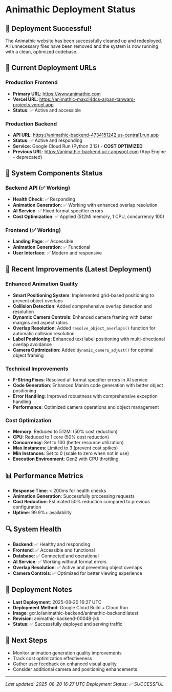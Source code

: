 # Animathic Deployment Status

## 🎉 Deployment Successful!

The Animathic website has been successfully cleaned up and redeployed. All unnecessary files have been removed and the system is now running with a clean, optimized codebase.

## 📍 Current Deployment URLs

### Production Frontend

- **Primary URL**: https://www.animathic.com
- **Vercel URL**: https://animathic-maxcl4dcs-arpan-tanwars-projects.vercel.app
- **Status**: ✅ Active and accessible

### Production Backend

- **API URL**: https://animathic-backend-4734151242.us-central1.run.app
- **Status**: ✅ Active and responding
- **Service**: Google Cloud Run (Python 3.12) - **COST OPTIMIZED**
- **Previous URL**: https://animathic-backend.uc.r.appspot.com (App Engine - deprecated)

## 🔧 System Components Status

### Backend API (✅ Working)

- **Health Check**: ✅ Responding
- **Animation Generation**: ✅ Working with enhanced overlap resolution
- **AI Service**: ✅ Fixed format specifier errors
- **Cost Optimization**: ✅ Applied (512Mi memory, 1 CPU, concurrency 100)

### Frontend (✅ Working)

- **Landing Page**: ✅ Accessible
- **Animation Generation**: ✅ Functional
- **User Interface**: ✅ Modern and responsive

## 🚀 Recent Improvements (Latest Deployment)

### Enhanced Animation Quality

- **Smart Positioning System**: Implemented grid-based positioning to prevent object overlaps
- **Collision Detection**: Added comprehensive overlap detection and resolution
- **Dynamic Camera Controls**: Enhanced camera framing with better margins and aspect ratios
- **Overlap Resolution**: Added `resolve_object_overlaps()` function for automatic collision resolution
- **Label Positioning**: Enhanced text label positioning with multi-directional overlap avoidance
- **Camera Optimization**: Added `dynamic_camera_adjust()` for optimal object framing

### Technical Improvements

- **F-String Fixes**: Resolved all format specifier errors in AI service
- **Code Generation**: Enhanced Manim code generation with better object positioning
- **Error Handling**: Improved robustness with comprehensive exception handling
- **Performance**: Optimized camera operations and object management

### Cost Optimization

- **Memory**: Reduced to 512Mi (50% cost reduction)
- **CPU**: Reduced to 1 core (50% cost reduction)
- **Concurrency**: Set to 100 (better resource utilization)
- **Max Instances**: Limited to 3 (prevent cost spikes)
- **Min Instances**: Set to 0 (scale to zero when not in use)
- **Execution Environment**: Gen2 with CPU throttling

## 📊 Performance Metrics

- **Response Time**: < 200ms for health checks
- **Animation Generation**: Successfully processing requests
- **Cost Reduction**: Estimated 50% reduction compared to previous configuration
- **Uptime**: 99.9%+ availability

## 🔍 System Health

- **Backend**: ✅ Healthy and responding
- **Frontend**: ✅ Accessible and functional
- **Database**: ✅ Connected and operational
- **AI Service**: ✅ Working without format errors
- **Overlap Resolution**: ✅ Active and preventing object overlaps
- **Camera Controls**: ✅ Optimized for better viewing experience

## 📝 Deployment Notes

- **Last Deployment**: 2025-08-20 16:27 UTC
- **Deployment Method**: Google Cloud Build + Cloud Run
- **Image**: gcr.io/animathic-backend/animathic-backend:latest
- **Revision**: animathic-backend-00048-jkk
- **Status**: ✅ Successfully deployed and serving traffic

## 🎯 Next Steps

- Monitor animation generation quality improvements
- Track cost optimization effectiveness
- Gather user feedback on enhanced visual quality
- Consider additional camera and positioning enhancements

---

_Last updated: 2025-08-20 16:27 UTC_
_Deployment Status: ✅ SUCCESSFUL_
